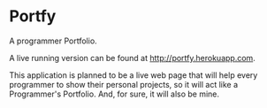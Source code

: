 # Portfy
A programmer Portfolio.

A live running version can be found at http://portfy.herokuapp.com.

This application is planned to be a live web page that will help every programmer to show their personal projects, so it will act like a Programmer's Portfolio.
And, for sure, it will also be mine.
